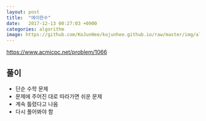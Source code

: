 ```yaml
---
layout: post
title:  "에이한수"
date:   2017-12-13 00:27:03 +0900
categories: algorithm
image: https://github.com/KoJunHee/kojunhee.github.io/raw/master/img/algorithm.png
---
```


<https://www.acmicpc.net/problem/1066>

## 풀이

- 단순 수학 문제
- 문제에 주어진 대로 따라가면 쉬운 문제
- 계속 틀렸다고 나옴 
- 다시 풀어봐야 함



	